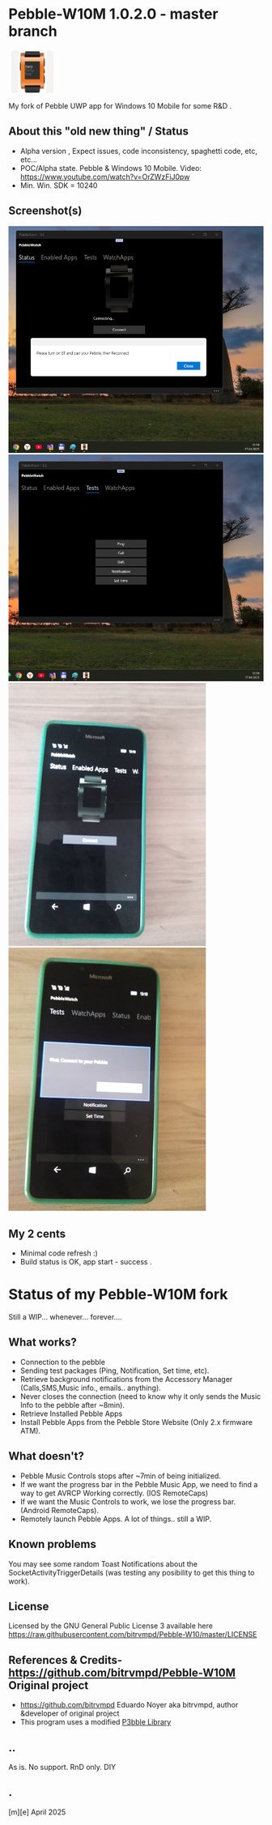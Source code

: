 # Pebble-W10M 1.0.2.0 - master branch
![Logo](Images/logo.png)

My fork of Pebble UWP app for Windows 10 Mobile for some R&D . 

## About this "old new thing" / Status
- Alpha version , Expect issues, code inconsistency, spaghetti code, etc, etc... 
- POC/Alpha state. Pebble & Windows 10 Mobile. Video: https://www.youtube.com/watch?v=OrZWzFiJ0pw
- Min. Win. SDK = 10240

## Screenshot(s)
![W11](Images/sshot01.png)
![W11](Images/sshot02.png)
![W10M](Images/sshot03.png)
![W10M](Images/sshot04.png)

## My 2 cents
- Minimal code refresh :)
- Build status is OK, app start - success .

# Status of my Pebble-W10M fork
Still a WIP... whenever… forever….

## What works?
- Connection to the pebble
- Sending test packages (Ping, Notification, Set time, etc).
- Retrieve background notifications from the Accessory Manager (Calls,SMS,Music info., emails.. anything).
- Never closes the connection (need to know why it only sends the Music Info to the pebble after ~8min).
- Retrieve Installed Pebble Apps
- Install Pebble Apps from the Pebble Store Website (Only 2.x firmware ATM).

## What doesn't?
- Pebble Music Controls stops after ~7min of being initialized.
- If we want the progress bar in the Pebble Music App, we need to find a way to get AVRCP Working correctly. (IOS RemoteCaps)
- If we want the Music Controls to work, we lose the progress bar. (Android RemoteCaps).
- Remotely launch Pebble Apps.
A lot of things.. still a WIP.

## Known problems
You may see some random Toast Notifications about the SocketActivityTriggerDetails (was testing any posibility to get this thing to work).

## License
Licensed by the GNU General Public License 3 available here https://raw.githubusercontent.com/bitrvmpd/Pebble-W10/master/LICENSE

## References & Credits- https://github.com/bitrvmpd/Pebble-W10M Original project
- https://github.com/bitrvmpd Eduardo Noyer aka bitrvmpd, author &developer of original project 
- This program uses a modified [P3bble Library](https://github.com/p3root/P3bble)

## ..
As is. No support. RnD only. DIY

## .
[m][e] April 2025

